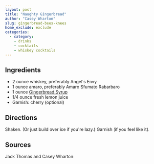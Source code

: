 ```yaml
---
layout: post
title: "Naughty Gingerbread"
author: "Casey Wharton"
slug: gingerbread-bees-knees
home_exclude: exclude
categories:
  - category:
    - drinks
    - cocktails
    - whiskey cocktails
---
```


## Ingredients

- 2 ounce whiskey, preferably Angel's Envy
- 1 ounce amaro, preferably Amaro Sfumato Rabarbaro
- 1 ounce [Gingerbread Syrup](/gingerbread-syrup.html)
- 1/4 ounce fresh lemon juice
- Garnish: cherry (optional)

## Directions

Shaken. (Or just build over ice if you're lazy.) Garnish (if you feel like it).

## Sources

Jack Thomas and Casey Wharton
